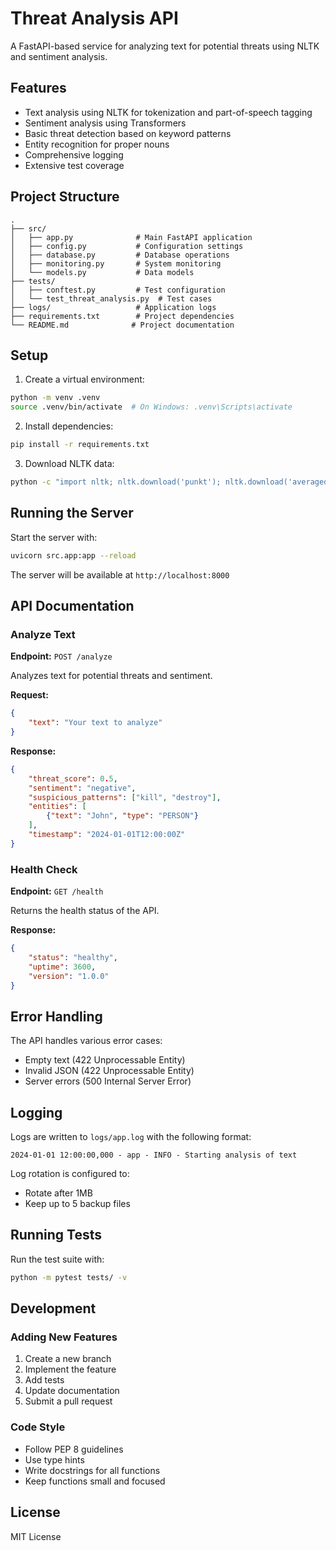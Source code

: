 # Threat Analysis API

A FastAPI-based service for analyzing text for potential threats using NLTK and sentiment analysis.

## Features

- Text analysis using NLTK for tokenization and part-of-speech tagging
- Sentiment analysis using Transformers
- Basic threat detection based on keyword patterns
- Entity recognition for proper nouns
- Comprehensive logging
- Extensive test coverage

## Project Structure

```
.
├── src/
│   ├── app.py              # Main FastAPI application
│   ├── config.py           # Configuration settings
│   ├── database.py         # Database operations
│   ├── monitoring.py       # System monitoring
│   └── models.py           # Data models
├── tests/
│   ├── conftest.py         # Test configuration
│   └── test_threat_analysis.py  # Test cases
├── logs/                   # Application logs
├── requirements.txt        # Project dependencies
└── README.md              # Project documentation
```

## Setup

1. Create a virtual environment:
```bash
python -m venv .venv
source .venv/bin/activate  # On Windows: .venv\Scripts\activate
```

2. Install dependencies:
```bash
pip install -r requirements.txt
```

3. Download NLTK data:
```bash
python -c "import nltk; nltk.download('punkt'); nltk.download('averaged_perceptron_tagger'); nltk.download('wordnet')"
```

## Running the Server

Start the server with:
```bash
uvicorn src.app:app --reload
```

The server will be available at `http://localhost:8000`

## API Documentation

### Analyze Text

**Endpoint:** `POST /analyze`

Analyzes text for potential threats and sentiment.

**Request:**
```json
{
    "text": "Your text to analyze"
}
```

**Response:**
```json
{
    "threat_score": 0.5,
    "sentiment": "negative",
    "suspicious_patterns": ["kill", "destroy"],
    "entities": [
        {"text": "John", "type": "PERSON"}
    ],
    "timestamp": "2024-01-01T12:00:00Z"
}
```

### Health Check

**Endpoint:** `GET /health`

Returns the health status of the API.

**Response:**
```json
{
    "status": "healthy",
    "uptime": 3600,
    "version": "1.0.0"
}
```

## Error Handling

The API handles various error cases:
- Empty text (422 Unprocessable Entity)
- Invalid JSON (422 Unprocessable Entity)
- Server errors (500 Internal Server Error)

## Logging

Logs are written to `logs/app.log` with the following format:
```
2024-01-01 12:00:00,000 - app - INFO - Starting analysis of text
```

Log rotation is configured to:
- Rotate after 1MB
- Keep up to 5 backup files

## Running Tests

Run the test suite with:
```bash
python -m pytest tests/ -v
```

## Development

### Adding New Features

1. Create a new branch
2. Implement the feature
3. Add tests
4. Update documentation
5. Submit a pull request

### Code Style

- Follow PEP 8 guidelines
- Use type hints
- Write docstrings for all functions
- Keep functions small and focused

## License

MIT License 